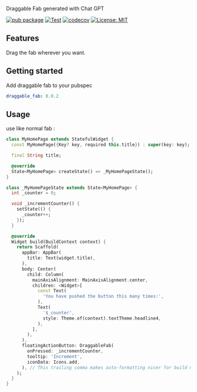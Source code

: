 Draggable Fab generated with Chat GPT

[![pub package](https://img.shields.io/pub/v/gpt_draggable_fab.svg)](https://pub.dev/packages/gpt_draggable_fab)
[![Test](https://github.com/voyages-sncf-technologies/draggable_fab/actions/workflows/test.yaml/badge.svg)](https://github.com/voyages-sncf-technologies/draggable_fab/actions/workflows/test.yaml)
[![codecov](https://codecov.io/gh/voyages-sncf-technologies/draggable_fab/branch/main/graph/badge.svg)](https://codecov.io/gh/voyages-sncf-technologies/draggable_fab)
[![License: MIT](https://img.shields.io/badge/License-MIT-yellow.svg)](https://opensource.org/licenses/MIT)

## Features

Drag the fab wherever you want.

## Getting started

Add draggable fab to your pubspec

```yaml
draggable_fab: 0.0.2
```

## Usage

use like normal fab :

```dart
class MyHomePage extends StatefulWidget {
  const MyHomePage({Key? key, required this.title}) : super(key: key);

  final String title;

  @override
  State<MyHomePage> createState() => _MyHomePageState();
}

class _MyHomePageState extends State<MyHomePage> {
  int _counter = 0;

  void _incrementCounter() {
    setState(() {
      _counter++;
    });
  }

  @override
  Widget build(BuildContext context) {
    return Scaffold(
      appBar: AppBar(
        title: Text(widget.title),
      ),
      body: Center(
        child: Column(
          mainAxisAlignment: MainAxisAlignment.center,
          children: <Widget>[
            const Text(
              'You have pushed the button this many times:',
            ),
            Text(
              '$_counter',
              style: Theme.of(context).textTheme.headline4,
            ),
          ],
        ),
      ),
      floatingActionButton: DraggableFab(
        onPressed: _incrementCounter,
        tooltip: 'Increment',
        iconData: Icons.add,
      ), // This trailing comma makes auto-formatting nicer for build methods.
    );
  }
}
```
